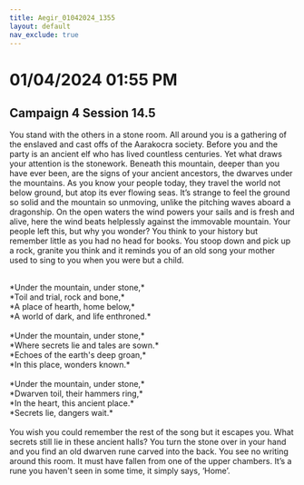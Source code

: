 ```yaml
---
title: Aegir_01042024_1355
layout: default
nav_exclude: true
---
```


# 01/04/2024 01:55 PM
## Campaign 4 Session 14.5

You stand with the others in a stone room.  All around you is a gathering of the enslaved and cast offs of the Aarakocra society.  Before you and the party is an ancient elf who has lived countless centuries.  Yet what draws your attention is the stonework.  Beneath this mountain, deeper than you have ever been, are the signs of your ancient ancestors, the dwarves under the mountains.  As you know your people today, they travel the world not below ground, but atop its ever flowing seas.  It’s strange to feel the ground so solid and the mountain so unmoving, unlike the pitching waves aboard a dragonship.  On the open waters the wind powers your sails and is fresh and alive, here the wind beats helplessly against the immovable mountain.  Your people left this, but why you wonder?  You think to your history but remember little as you had no head for books.  You stoop down and pick up a rock, granite you think and it reminds you of an old song your mother used to sing to you when you were but a child.

<br>
*Under the mountain, under stone,*<br>
*Toil and trial, rock and bone,*<br>
*A place of hearth, home below,*<br>
*A world of dark, and life enthroned.*<br>
<br>
*Under the mountain, under stone,*<br>
*Where secrets lie and tales are sown.*<br>
*Echoes of the earth's deep groan,*<br>
*In this place, wonders known.*<br>
<br>
*Under the mountain, under stone,*<br>
*Dwarven toil, their hammers ring,*<br>
*In the heart, this ancient place.*<br>
*Secrets lie, dangers wait.*<br>

<br>
You wish you could remember the rest of the song but it escapes you.  What secrets still lie in these ancient halls?  You turn the stone over in your hand and you find an old dwarven rune carved into the back.  You see no writing around this room.  It must have fallen from one of the upper chambers.  It’s a rune you haven't seen in some time, it simply says, ‘Home’. 
